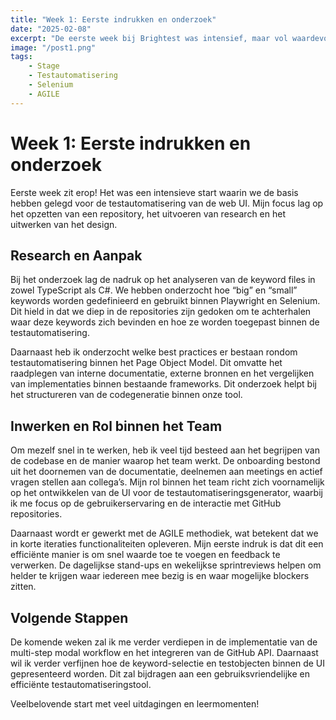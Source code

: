 ```yaml
---
title: "Week 1: Eerste indrukken en onderzoek"
date: "2025-02-08"
excerpt: "De eerste week bij Brightest was intensief, maar vol waardevolle leerervaringen. Het inrichten van de testautomatisering voor de web UI en het verkennen van best practices waren de focuspunten."
image: "/post1.png"
tags:
    - Stage
    - Testautomatisering
    - Selenium
    - AGILE
---
```


# Week 1: Eerste indrukken en onderzoek

Eerste week zit erop! Het was een intensieve start waarin we de basis hebben gelegd voor de testautomatisering van de web UI. Mijn focus lag op het opzetten van een repository, het uitvoeren van research en het uitwerken van het design.

## Research en Aanpak

Bij het onderzoek lag de nadruk op het analyseren van de keyword files in zowel TypeScript als C#. We hebben onderzocht hoe “big” en “small” keywords worden gedefinieerd en gebruikt binnen Playwright en Selenium. Dit hield in dat we diep in de repositories zijn gedoken om te achterhalen waar deze keywords zich bevinden en hoe ze worden toegepast binnen de testautomatisering.

Daarnaast heb ik onderzocht welke best practices er bestaan rondom testautomatisering binnen het Page Object Model. Dit omvatte het raadplegen van interne documentatie, externe bronnen en het vergelijken van implementaties binnen bestaande frameworks. Dit onderzoek helpt bij het structureren van de codegeneratie binnen onze tool.

## Inwerken en Rol binnen het Team

Om mezelf snel in te werken, heb ik veel tijd besteed aan het begrijpen van de codebase en de manier waarop het team werkt. De onboarding bestond uit het doornemen van de documentatie, deelnemen aan meetings en actief vragen stellen aan collega’s. Mijn rol binnen het team richt zich voornamelijk op het ontwikkelen van de UI voor de testautomatiseringsgenerator, waarbij ik me focus op de gebruikerservaring en de interactie met GitHub repositories.

Daarnaast wordt er gewerkt met de AGILE methodiek, wat betekent dat we in korte iteraties functionaliteiten opleveren. Mijn eerste indruk is dat dit een efficiënte manier is om snel waarde toe te voegen en feedback te verwerken. De dagelijkse stand-ups en wekelijkse sprintreviews helpen om helder te krijgen waar iedereen mee bezig is en waar mogelijke blockers zitten.

## Volgende Stappen

De komende weken zal ik me verder verdiepen in de implementatie van de multi-step modal workflow en het integreren van de GitHub API. Daarnaast wil ik verder verfijnen hoe de keyword-selectie en testobjecten binnen de UI gepresenteerd worden. Dit zal bijdragen aan een gebruiksvriendelijke en efficiënte testautomatiseringstool.

Veelbelovende start met veel uitdagingen en leermomenten!
